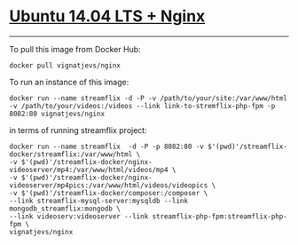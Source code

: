 # [Ubuntu 14.04 LTS + Nginx ](https://hub.docker.com/r/vignatjevs/nginx/)

-----

To pull this image from Docker Hub:

	docker pull vignatjevs/nginx

To run an instance of this image:

	docker run --name streamflix -d -P -v /path/to/your/site:/var/www/html -v /path/to/your/videos:/videos --link link-to-stremflix-php-fpm -p 8082:80 vignatjevs/nginx

in terms of running streamflix project:

	docker run --name streamflix  -d -P -p 8082:80 -v $'(pwd)'/streamflix-docker/streamflix:/var/www/html \
	-v $'(pwd)'/streamflix-docker/nginx-videoserver/mp4:/var/www/html/videos/mp4 \
	-v $'(pwd)'/streamflix-docker/nginx-videoserver/mp4pics:/var/www/html/videos/videopics \
	-v $'(pwd)'/streamflix-docker/composer:/composer \
	--link streamflix-mysql-server:mysqldb --link mongodb_streamflix:mongodb \
	--link videoserv:videoserver --link streamflix-php-fpm:streamflix-php-fpm \
	vignatjevs/nginx
